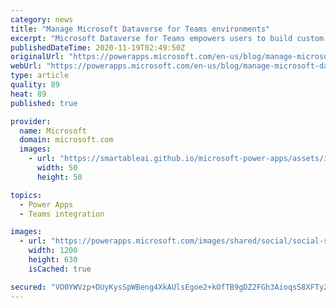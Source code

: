 ```yaml
---
category: news
title: "Manage Microsoft Dataverse for Teams environments"
excerpt: "Microsoft Dataverse for Teams empowers users to build custom apps, bots, and flows in Teams. When a team owner adds this capability to their team, a Power Platform environment with a Microsoft Dataverse for Teams database is created and linked to their team. With limited capacity of Dataverse for Teams"
publishedDateTime: 2020-11-19T02:49:50Z
originalUrl: "https://powerapps.microsoft.com/en-us/blog/manage-microsoft-dataverse-for-teams-environments/"
webUrl: "https://powerapps.microsoft.com/en-us/blog/manage-microsoft-dataverse-for-teams-environments/"
type: article
quality: 89
heat: 89
published: true

provider:
  name: Microsoft
  domain: microsoft.com
  images:
    - url: "https://smartableai.github.io/microsoft-power-apps/assets/images/organizations/microsoft.com-50x50.jpg"
      width: 50
      height: 50

topics:
  - Power Apps
  - Teams integration

images:
  - url: "https://powerapps.microsoft.com/images/shared/social/social-share-post-ignite.png"
    width: 1200
    height: 630
    isCached: true

secured: "VO0YWVzp+DUyKysSpWBeng4XkAUlsEgoe2+kOfTB9gDZ2FGh3AioqsS8XFTy2Ni4Ycs7waoJDI0lgTikmPfWvTIVcdJfeGyHg17iXEiNxgye16fDdEtPJXsO+fBVRqcP7Th7Dp+4xGiwAmT9n2udsiO5v0WhF6x8oUJtmnyoCPKdwDxnbdGo2xhLBtwV9OjxfniokPnd9T/9mSP/eewu7zrDecWzUmi1v5uMofzGDOgo3R/gsESOsCPF/Zfn4gJzsc6f+AdWIvAzXEQ9pZ9Yu6rAz71vnBp5Kzeeh3k10ukFOZ88BEP2TR5ox4txVbhsKOVJEqlbz/jCXXxiNW6rF55xiBedBNOy3IKU4T143Vo=;s3qre+4NiVvNEhDLgmbOGA=="
---
```


